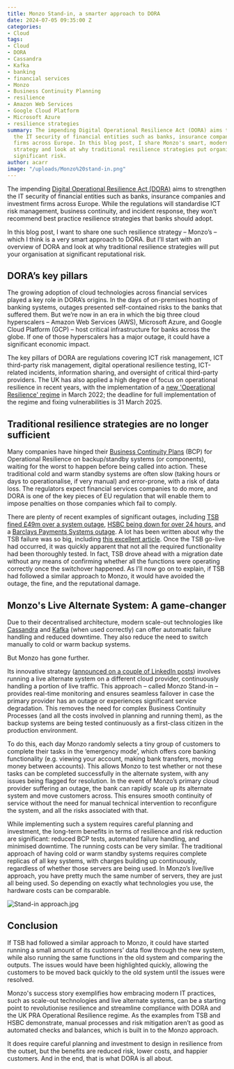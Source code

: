 ```yaml
---
title: Monzo Stand-in, a smarter approach to DORA
date: 2024-07-05 09:35:00 Z
categories:
- Cloud
tags:
- Cloud
- DORA
- Cassandra
- Kafka
- banking
- financial services
- Monzo
- Business Continuity Planning
- resilience
- Amazon Web Services
- Google Cloud Platform
- Microsoft Azure
- resilience strategies
summary: The impending Digital Operational Resilience Act (DORA) aims to strengthen
  the IT security of financial entities such as banks, insurance companies and investment
  firms across Europe. In this blog post, I share Monzo's smart, modern resilience
  strategy and look at why traditional resilience strategies put organisations at
  significant risk.
author: acarr
image: "/uploads/Monzo%20stand-in.png"
---
```


The impending [Digital Operational Resilience Act (DORA)](https://eur-lex.europa.eu/eli/reg/2022/2554/oj) aims to strengthen the IT security of financial entities such as banks, insurance companies and investment firms across Europe. While the regulations will standardise ICT risk management, business continuity, and incident response, they won’t recommend best practice resilience strategies that banks should adopt.

In this blog post, I want to share one such resilience strategy – Monzo’s – which I think is a very smart approach to DORA. But I’ll start with an overview of DORA and look at why traditional resilience strategies will put your organisation at significant reputational risk.

## DORA’s key pillars

The growing adoption of cloud technologies across financial services played a key role in DORA’s origins. In the days of on-premises hosting of banking systems, outages presented self-contained risks to the banks that suffered them. But we’re now in an era in which the big three cloud hyperscalers – Amazon Web Services (AWS), Microsoft Azure, and Google Cloud Platform (GCP) – host critical infrastructure for banks across the globe. If one of those hyperscalers has a major outage, it could have a significant economic impact.

The key pillars of DORA are regulations covering ICT risk management, ICT third-party risk management, digital operational resilience testing, ICT-related incidents, information sharing, and oversight of critical third-party providers. The UK has also applied a high degree of focus on operational resilience in recent years, with the implementation of a [new 'Operational Resilience' regime](https://www.bankofengland.co.uk/prudential-regulation/publication/2021/march/operational-resilience-sop) in March 2022; the deadline for full implementation of the regime and fixing vulnerabilities is 31 March 2025.

## Traditional resilience strategies are no longer sufficient

Many companies have hinged their [Business Continuity Plans](https://www.investopedia.com/terms/b/business-continuity-planning.asp#:\~:text=Business%20continuity%20plans%20(BCPs)%20are,function%20quickly%20when%20disaster%20strikes.) (BCP) for Operational Resilience on backup/standby systems (or components), waiting for the worst to happen before being called into action. These traditional cold and warm standby systems are often slow (taking hours or days to operationalise, if very manual) and error-prone, with a risk of data loss. The regulators expect financial services companies to do more, and DORA is one of the key pieces of EU regulation that will enable them to impose penalties on those companies which fail to comply.

There are plenty of recent examples of significant outages, including [TSB fined £49m over a system outage](https://www.ft.com/content/b0f6a461-7314-42fd-b76b-7a134bd77fac), [HSBC being down for over 24 hours](https://www.bbc.co.uk/news/technology-67514068), and a [Barclays Payments Systems outage](https://www.bbc.co.uk/news/business-68671228). A lot has been written about why the TSB failure was so big, including [this excellent article](https://jonstevenshall.medium.com/lessons-from-the-tsb-failure-a-perfect-storm-of-waterfall-failures-4f4d2e789b35). Once the TSB go-live had occurred, it was quickly apparent that not all the required functionality had been thoroughly tested. In fact, TSB drove ahead with a migration date without any means of confirming whether all the functions were operating correctly once the switchover happened. As I’ll now go on to explain, if TSB had followed a similar approach to Monzo, it would have avoided the outage, the fine, and the reputational damage.

## Monzo's Live Alternate System: A game-changer

Due to their decentralised architecture, modern scale-out technologies like [Cassandra](https://cassandra.apache.org/_/index.html) and [Kafka](https://kafka.apache.org/) (when used correctly) can offer automatic failure handling and reduced downtime. They also reduce the need to switch manually to cold or warm backup systems.

But Monzo has gone further.

Its innovative strategy ([announced on a couple of LinkedIn posts](https://www.linkedin.com/posts/adlawson_for-the-past-few-months-a-small-number-of-activity-7196409975689068544-1fOS/)) involves running a live alternate system on a different cloud provider, continuously handling a portion of live traffic. This approach – called Monzo Stand-in – provides real-time monitoring and ensures seamless failover in case the primary provider has an outage or experiences significant service degradation. This removes the need for complex Business Continuity Processes (and all the costs involved in planning and running them), as the backup systems are being tested continuously as a first-class citizen in the production environment.

To do this, each day Monzo randomly selects a tiny group of customers to complete their tasks in the ‘emergency mode’, which offers core banking functionality (e.g. viewing your account, making bank transfers, moving money between accounts). This allows Monzo to test whether or not these tasks can be completed successfully in the alternate system, with any issues being flagged for resolution. In the event of Monzo’s primary cloud provider suffering an outage, the bank can rapidly scale up its alternate system and move customers across. This ensures smooth continuity of service without the need for manual technical intervention to reconfigure the system, and all the risks associated with that.

While implementing such a system requires careful planning and investment, the long-term benefits in terms of resilience and risk reduction are significant: reduced BCP tests, automated failure handling, and minimised downtime. The running costs can be very similar.  The traditional approach of having cold or warm standby systems requires complete replicas of all key systems, with charges building up continuously, regardless of whether those servers are being used. In Monzo’s live/live approach, you have pretty much the same number of servers, they are just all being used. So depending on exactly what technologies you use, the hardware costs can be comparable.

![Stand-in approach.jpg](/uploads/Stand-in%20approach.jpg)

## Conclusion

If TSB had followed a similar approach to Monzo, it could have started running a small amount of its customers’ data flow through the new system, while also running the same functions in the old system and comparing the outputs. The issues would have been highlighted quickly, allowing the customers to be moved back quickly to the old system until the issues were resolved.

Monzo's success story exemplifies how embracing modern IT practices, such as scale-out technologies and live alternate systems, can be a starting point to revolutionise resilience and streamline compliance with DORA and the UK PRA Operational Resilience regime. As the examples from TSB and HSBC demonstrate, manual processes and risk mitigation aren’t as good as automated checks and balances, which is built in to the Monzo approach.

It does require careful planning and investment to design in resilience from the outset, but the benefits are reduced risk, lower costs, and happier customers. And in the end, that is what DORA is all about.